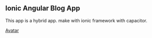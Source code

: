 ## Ionic Angular Blog App
This app is a hybrid app. make with ionic framework with capacitor.

[Avatar](https://www.flaticon.com/stickers-pack/avatars-132)